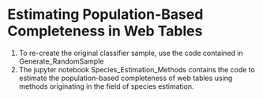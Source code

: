# Estimating Population-Based Completeness in Web Tables

1. To re-create the original classifier sample, use the code contained in Generate_RandomSample
2. The jupyter notebook Species_Estimation_Methods contains the code to estimate the population-based completeness of web tables using methods originating in the field of species estimation. 
